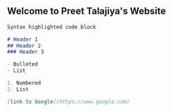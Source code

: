 ## Welcome to Preet Talajiya's Website



```markdown
Syntax highlighted code block

# Header 1
## Header 2
### Header 3

- Bulleted
- List

1. Numbered
2. List

[link to Google](https://www.google.com)
```

